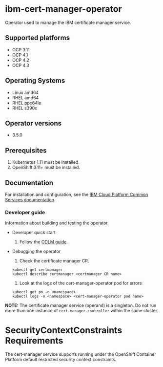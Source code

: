# ibm-cert-manager-operator

Operator used to manage the IBM certificate manager service.

## Supported platforms

- OCP 3.11
- OCP 4.1
- OCP 4.2
- OCP 4.3

## Operating Systems

- Linux amd64
- RHEL amd64
- RHEL ppc64le
- RHEL s390x

## Operator versions

- 3.5.0

## Prerequisites

1. Kubernetes 1.11 must be installed.
1. OpenShift 3.11+ must be installed.

## Documentation

For installation and configuration, see the [IBM Cloud Platform Common Services documentation](http://ibm.biz/cpcsdocs).

### Developer guide

Information about building and testing the operator.
- Developer quick start
  1. Follow the [ODLM guide](https://github.com/IBM/operand-deployment-lifecycle-manager/blob/master/docs/install/common-service-integration.md#end-to-end-test).

- Debugging the operator
  1. Check the certificate manager CR.

    ````
    kubectl get certmanager
    kubectl describe certmanager <certmanager CR name>
    ````

  1. Look at the logs of the cert-manager-operator pod for errors

    ````
    kubectl get po -n <namespace>
    kubectl logs -n <namespace> <cert-manager-operator pod name>
    ````

**NOTE:** The certificate manager service (operand) is a singleton. Do not run more than one instance of `cert-manager-controller` within the same cluster.

# SecurityContextConstraints Requirements

The cert-manager service supports running under the OpenShift Container Platform default restricted security context constraints.
